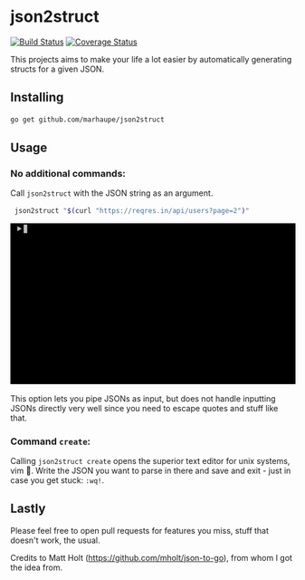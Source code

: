 # json2struct

[![Build Status](https://travis-ci.com/marhaupe/json2struct.svg?branch=master)](https://travis-ci.com/marhaupe/json2struct)
[![Coverage Status](https://coveralls.io/repos/github/marhaupe/json2struct/badge.svg?branch=master)](https://coveralls.io/github/marhaupe/json2struct?branch=master)

This projects aims to make your life a lot easier by automatically generating structs for a given JSON. 

## Installing

```bash
go get github.com/marhaupe/json2struct
```

## Usage

### No additional commands:
Call `json2struct` with the JSON string as an argument. 

```bash
 json2struct "$(curl "https://reqres.in/api/users?page=2")"
```
![Showcase](.github/showcase.gif)


This option lets you pipe JSONs as input, but does not handle inputting JSONs directly very well since you need to escape quotes and stuff like that.

### Command `create`:
Calling `json2struct create` opens the superior text editor for unix systems, vim 🤖. Write the JSON you want to parse in there and save and exit - just in case you get stuck: `:wq!`. 

## Lastly

Please feel free to open pull requests for features you miss, stuff that doesn't work, the usual.

Credits to Matt Holt (https://github.com/mholt/json-to-go), from whom I got the idea from.